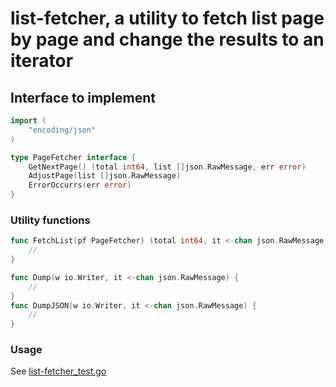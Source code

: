 # list-fetcher, a utility to fetch list page by page and change the results to an iterator

## Interface to implement

```go
import (
	"encoding/json"
)

type PageFetcher interface {
    GetNextPage() (total int64, list []json.RawMessage, err error)
    AdjustPage(list []json.RawMessage)
    ErrorOccurrs(err error)
}
```

### Utility functions

```go
func FetchList(pf PageFetcher) (total int64, it <-chan json.RawMessage, err error) {
    //
}

func Dump(w io.Writer, it <-chan json.RawMessage) {
    //
}
func DumpJSON(w io.Writer, it <-chan json.RawMessage) {
    //
}
```

### Usage

See [list-fetcher_test.go](list-fetcher_test.go)
